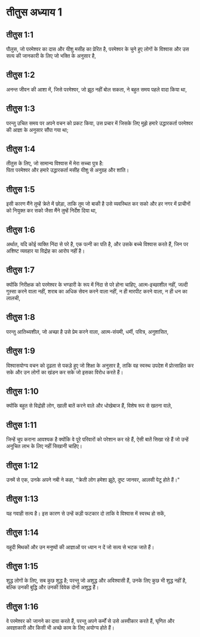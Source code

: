 # तीतुस अध्याय 1

## तीतुस 1:1

पौलुस, जो परमेश्वर का दास और यीशु मसीह का प्रेरित है, परमेश्वर के चुने हुए लोगों के विश्वास और उस सत्य की जानकारी के लिए जो भक्ति के अनुसार है,

## तीतुस 1:2

अनन्त जीवन की आशा में, जिसे परमेश्वर, जो झूठ नहीं बोल सकता, ने बहुत समय पहले वादा किया था,

## तीतुस 1:3

परन्तु उचित समय पर अपने वचन को प्रकट किया, उस प्रचार में जिसके लिए मुझे हमारे उद्धारकर्ता परमेश्वर की आज्ञा के अनुसार सौंपा गया था;

## तीतुस 1:4

तीतुस के लिए, जो सामान्य विश्वास में मेरा सच्चा पुत्र है:  
पिता परमेश्वर और हमारे उद्धारकर्ता मसीह यीशु से अनुग्रह और शांति।

## तीतुस 1:5

इसी कारण मैंने तुम्हें क्रेते में छोड़ा, ताकि तुम जो बाकी है उसे व्यवस्थित कर सको और हर नगर में प्राचीनों को नियुक्त कर सको जैसा मैंने तुम्हें निर्देश दिया था,

## तीतुस 1:6

अर्थात, यदि कोई व्यक्ति निंदा से परे है, एक पत्नी का पति है, और उसके बच्चे विश्वास करते हैं, जिन पर अशिष्ट व्यवहार या विद्रोह का आरोप नहीं है।

## तीतुस 1:7

क्योंकि निरीक्षक को परमेश्वर के भण्डारी के रूप में निंदा से परे होना चाहिए, आत्म-इच्छाशील नहीं, जल्दी गुस्सा करने वाला नहीं, शराब का अधिक सेवन करने वाला नहीं, न ही मारपीट करने वाला, न ही धन का लालची,

## तीतुस 1:8

परन्तु आतिथ्यशील, जो अच्छा है उसे प्रेम करने वाला, आत्म-संयमी, धर्मी, पवित्र, अनुशासित,

## तीतुस 1:9

विश्वासयोग्य वचन को दृढ़ता से पकड़े हुए जो शिक्षा के अनुसार है, ताकि वह स्वस्थ उपदेश में प्रोत्साहित कर सके और उन लोगों का खंडन कर सके जो इसका विरोध करते हैं।

## तीतुस 1:10

क्योंकि बहुत से विद्रोही लोग, खाली बातें करने वाले और धोखेबाज हैं, विशेष रूप से खतना वाले,

## तीतुस 1:11

जिन्हें चुप कराना आवश्यक है क्योंकि वे पूरे परिवारों को परेशान कर रहे हैं, ऐसी बातें सिखा रहे हैं जो उन्हें अनुचित लाभ के लिए नहीं सिखानी चाहिए।

## तीतुस 1:12

उनमें से एक, उनके अपने नबी ने कहा, "क्रेती लोग हमेशा झूठे, दुष्ट जानवर, आलसी पेटू होते हैं।"

## तीतुस 1:13

यह गवाही सत्य है। इस कारण से उन्हें कड़ी फटकार दो ताकि वे विश्वास में स्वस्थ हो सकें,

## तीतुस 1:14

यहूदी मिथकों और उन मनुष्यों की आज्ञाओं पर ध्यान न दें जो सत्य से भटक जाते हैं।

## तीतुस 1:15

शुद्ध लोगों के लिए, सब कुछ शुद्ध है; परन्तु जो अशुद्ध और अविश्वासी हैं, उनके लिए कुछ भी शुद्ध नहीं है, बल्कि उनकी बुद्धि और उनकी विवेक दोनों अशुद्ध हैं।

## तीतुस 1:16

वे परमेश्वर को जानने का दावा करते हैं, परन्तु अपने कर्मों से उसे अस्वीकार करते हैं, घृणित और अवज्ञाकारी और किसी भी अच्छे काम के लिए अयोग्य होते हैं।
